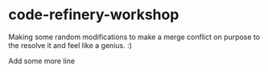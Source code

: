 # code-refinery-workshop
Making some random modifications to make a merge conflict on purpose to the resolve it and feel like a genius. :)

Add some more line
